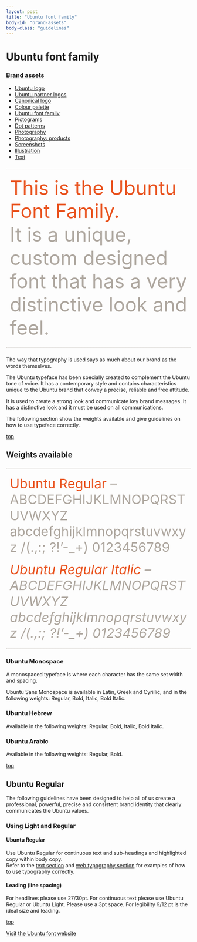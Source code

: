 ```yaml
---
layout: post
title: "Ubuntu font family"
body-id: "brand-assets"
body-class: "guidelines"
---
```



<div class="row">
<h1>Ubuntu font family</h1>
</div>
<div class="row no-border">
<div class="two-col filter">
<div id="accordion">
<h3><a href="#">Brand assets</a></h3>
<div>
<ul>
<li><a href="/brand/ubuntu-logo">Ubuntu logo</a></li>
<li><a href="/brand/ubuntu-partner-logos">Ubuntu partner logos</a></li>
<li><a href="/brand/canonical-logo">Canonical logo</a></li>
<li><a href="/brand/colour-palette">Colour palette</a></li>
<li class="current_page_item"><a href="/brand/ubuntu-font-family">Ubuntu font family</a></li>
<li><a href="/brand/pictograms">Pictograms</a></li>
<li><a href="/brand/dot-patterns">Dot patterns</a></li>
<li><a href="/brand/photography">Photography</a></li>
<li><a href="/brand/photography-products">Photography: products</a></li>
<li><a href="/brand/screenshots">Screenshots</a></li>
<li><a href="/brand/illustration">Illustration</a></li>
<li><a href="/brand/text">Text</a></li>
</ul>
</div>
</div>
</div>

<div id="loop-guidelines" class="ten-col last-col">
<div style="font-size: 53px; color: #aea79f; line-height: 1.2; padding: 20px 10px; border: 1px dotted #AEA79F; border-width: 1px 0; margin: 24px 0;"><span style="color: #E95420;">This is the Ubuntu Font Family.</span><br />
It is a unique, custom designed font that has a very distinctive look and feel.</div>
<p>The way that typography is used says as much about our brand as the words themselves.</p>
<p>The Ubuntu typeface has been specially created to complement the Ubuntu tone of voice. It has a contemporary style and contains characteristics unique to the Ubuntu brand that convey a precise, reliable and free attitude.</p>
<p>It is used to create a strong look and communicate key brand messages. It has a distinctive look and it must be used on all communications.</p>
<p>The following section show the weights available and give guidelines on how to use typeface correctly.</p>
<div class="wp-link-top clearfix"><a href="#">top</a></div>
<h2>Weights available</h2>
<div style="font-size: 36px; color: #aea79f; line-height: 1.2; padding: 20px 10px; border: 1px dotted #AEA79F; border-width: 1px 0; margin: 24px 0;"><span style="display: block; margin-bottom: 18px;"><span style="color: #E95420;">Ubuntu Regular</span> – ABCDEFGHIJKLMNOPQRSTUVWXYZ abcdefghijklmnopqrstuvwxyz /(.,:; ?!&#8217;-_+) 0123456789</span><span style="font-style: italic;"><span style="color: #E95420;">Ubuntu Regular Italic</span> – ABCDEFGHIJKLMNOPQRSTUVWXYZ abcdefghijklmnopqrstuvwxyz /(.,:; ?!&#8217;-_+) 0123456789</span></div>
<h3>Ubuntu Monospace</h3>
<p>A monospaced typeface is where each character has the same set width and spacing.</p>
<p>Ubuntu Sans Monospace is available in Latin, Greek and Cyrillic, and in the following weights: Regular, Bold, Italic, Bold Italic.</p>
<h3>Ubuntu Hebrew</h3>
<p>Available in the following weights: Regular, Bold, Italic, Bold Italic.</p>
<h3>Ubuntu Arabic</h3>
<p>Available in the following weights: Regular, Bold.</p>
<div class="wp-link-top clearfix"><a href="#">top</a></div>
<h2>Ubuntu Regular</h2>
<p>The following guidelines have been designed to help all of us create a professional, powerful, precise and consistent brand identity that clearly communicates the Ubuntu values.</p>
<h3>Using Light and Regular</h3>
<h4>Ubuntu Regular</h4>
<p>Use Ubuntu Regular for continuous text and sub-headings and highlighted copy within body copy.<br />
Refer to the <a title="" href="text">text section</a> and <a title="Web typography guidelines" href="../web/typography">web typography section</a> for examples of how to use typography correctly.</p>
<h4>Leading (line spacing)</h4>
<p>For headlines please use 27/30pt. For continuous text please use Ubuntu Regular or Ubuntu Light. Please use a 3pt space. For legibility 9/12 pt is the ideal size and leading.</p>
<div class="wp-link-top clearfix"><a href="#">top</a></div>
<p><a title="Ubuntu font website" href="http://font.ubuntu.com/">Visit the Ubuntu font website</a></p>
